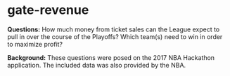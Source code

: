 # gate-revenue

**Questions:** How much money from ticket sales can the League expect to pull in over the course of the Playoffs?
Which team(s) need to win in order to maximize profit?

**Background:** These questions were posed on the 2017 NBA Hackathon application. The included data
was also provided by the NBA.
